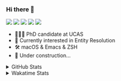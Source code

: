 ### Hi there 👋

[![](https://img.shields.io/badge/-Email-325180?logo=maildotru&logoColor=white&style=flat-square)](mailto:wang@tianshu.me)
[![](https://img.shields.io/badge/-GitHub-black?logo=GitHub&style=flat-square)](https://github.com/tshu-w)
[![](https://img.shields.io/badge/-Telegram-26a5e4?labelColor=fafafa&logo=telegram&style=flat-square)](https://t.me/tshu_w) 
[![](https://img.shields.io/badge/-Twitter-1da1f2?logo=Twitter&logoColor=white&style=flat-square)](https://twitter.com/tshu_w)
[![](https://komarev.com/ghpvc/?username=tshu-w&color=blueviolet&style=flat-square)]()



- 🧑🏻‍🎓 PhD candidate at UCAS
- 🔭 Currently interested in Entity Resolution
- 🛠 macOS & Emacs & ZSH
- 🚧 Under construction...

<details>

<summary>GitHub Stats</summary>

![Tianshu's GitHub stats](https://github-readme-stats.vercel.app/api?username=tshu-w&show_icons=true&theme=buefy&count_private=true)
  
</details>


<details>
  <summary>Wakatime Stats</summary>

  Currently, files accessed by tramp cannot be tracked by wakatime, see https://github.com/wakatime/wakatime-mode/issues/27
  <br>
  
<!--START_SECTION:waka-->
**I'm an Early 🐤** 

```text
🌞 Morning    72 commits     ██████░░░░░░░░░░░░░░░░░░░   26.77% 
🌆 Daytime    140 commits    █████████████░░░░░░░░░░░░   52.04% 
🌃 Evening    51 commits     ████░░░░░░░░░░░░░░░░░░░░░   18.96% 
🌙 Night      6 commits      ░░░░░░░░░░░░░░░░░░░░░░░░░   2.23%

```
📅 **I'm Most Productive on Monday** 

```text
Monday       52 commits     ████░░░░░░░░░░░░░░░░░░░░░   19.33% 
Tuesday      43 commits     ████░░░░░░░░░░░░░░░░░░░░░   15.99% 
Wednesday    20 commits     █░░░░░░░░░░░░░░░░░░░░░░░░   7.43% 
Thursday     20 commits     █░░░░░░░░░░░░░░░░░░░░░░░░   7.43% 
Friday       47 commits     ████░░░░░░░░░░░░░░░░░░░░░   17.47% 
Saturday     46 commits     ████░░░░░░░░░░░░░░░░░░░░░   17.1% 
Sunday       41 commits     ███░░░░░░░░░░░░░░░░░░░░░░   15.24%

```


📊 **This Week I Spent My Time On** 

```text
💬 Programming Languages: 
sh                       24 hrs 36 mins      █████████████████░░░░░░░░   68.58% 
Emacs Lisp               7 hrs 28 mins       █████░░░░░░░░░░░░░░░░░░░░   20.85% 
Org                      1 hr 51 mins        █░░░░░░░░░░░░░░░░░░░░░░░░   5.2% 
Bash                     1 hr 8 mins         ░░░░░░░░░░░░░░░░░░░░░░░░░   3.19% 
Other                    47 mins             ░░░░░░░░░░░░░░░░░░░░░░░░░   2.19%

🔥 Editors: 
Zsh                      24 hrs 36 mins      █████████████████░░░░░░░░   68.58% 
Emacs                    11 hrs 16 mins      ███████░░░░░░░░░░░░░░░░░░   31.42%

🐱‍💻 Projects: 
Terminal                 12 hrs 8 mins       ████████░░░░░░░░░░░░░░░░░   33.84% 
emacs                    7 hrs 59 mins       █████░░░░░░░░░░░░░░░░░░░░   22.28% 
universal-blocker        4 hrs 12 mins       ███░░░░░░░░░░░░░░░░░░░░░░   11.72% 
dotfiles                 3 hrs 56 mins       ██░░░░░░░░░░░░░░░░░░░░░░░   10.98% 
deep-learning-project-tem3 hrs 54 mins       ██░░░░░░░░░░░░░░░░░░░░░░░   10.87%

💻 Operating System: 
Mac                      22 hrs 12 mins      ███████████████░░░░░░░░░░   61.87% 
Linux                    13 hrs 41 mins      █████████░░░░░░░░░░░░░░░░   38.13%

```

**I Mostly Code in Python** 

```text
Python                   7 repos             █████████░░░░░░░░░░░░░░░░   36.84% 
HTML                     2 repos             ██░░░░░░░░░░░░░░░░░░░░░░░   10.53% 
Emacs Lisp               2 repos             ██░░░░░░░░░░░░░░░░░░░░░░░   10.53% 
JavaScript               2 repos             ██░░░░░░░░░░░░░░░░░░░░░░░   10.53% 
TeX                      2 repos             ██░░░░░░░░░░░░░░░░░░░░░░░   10.53%

```



 Last Updated on 11/12/2021
<!--END_SECTION:waka-->
</details>

